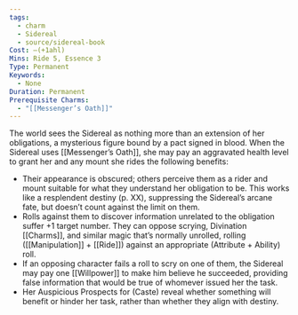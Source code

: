 ```yaml
---
tags:
  - charm
  - Sidereal
  - source/sidereal-book
Cost: —(+1ahl)
Mins: Ride 5, Essence 3
Type: Permanent
Keywords:
  - None
Duration: Permanent
Prerequisite Charms:
  - "[[Messenger’s Oath]]"
---
```

The world sees the Sidereal as nothing more than an extension of her obligations, a mysterious figure bound by a pact signed in blood. When the Sidereal uses [[Messenger’s Oath]], she may pay an aggravated health level to grant her and any mount she rides the following benefits: 
-  Their appearance is obscured; others perceive them as a rider and mount suitable for what they understand her obligation to be. This works like a resplendent destiny (p. XX), suppressing the Sidereal’s arcane fate, but doesn’t count against the limit on them. 
-  Rolls against them to discover information unrelated to the obligation suffer +1 target number. They can oppose scrying, Divination [[Charms]], and similar magic that’s normally unrolled, rolling ([[Manipulation]] + [[Ride]]) against an appropriate (Attribute + Ability) roll. 
-  If an opposing character fails a roll to scry on one of them, the Sidereal may pay one [[Willpower]] to make him believe he succeeded, providing false information that would be true of whomever issued her the task. 
-  Her Auspicious Prospects for (Caste) reveal whether something will benefit or hinder her task, rather than whether they align with destiny.